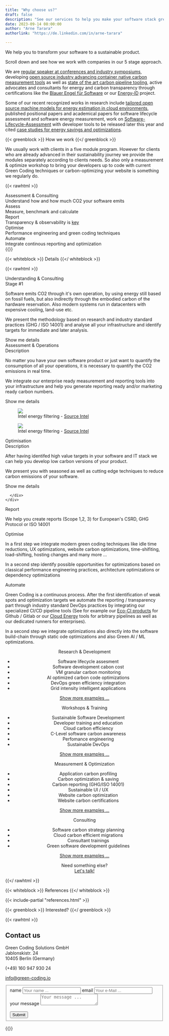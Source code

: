 ```yaml
---
title: "Why choose us?"
draft: false
description: "See our services to help you make your software stack greener"
date: 2023-09-14 08:00:00
author: "Arne Tarara"
authorlink: "https://de.linkedin.com/in/arne-tarara"

---
```


We help you to transform your software to a sustainable product. 

Scroll down and see how we work with companies in our 5 stage approach. 

We are [regular speaker at conferences and industry symposiums](/#nav-meetups), developing
[open source industry advancing container native carbon measurement tools](/projects/green-metrics-tool) as well as
[state of the art carbon pipeline tooling](/projects/eco-ci), active advocates and consultants for energy and carbon transparency
through certifications like the [Blauer Engel für Software](https://www.blauer-engel.de/de/produktwelt/ressourcen-und-energieeffiziente-softwareprodukte) or our [Energy-ID](/projects/energy-id) project.

Some of our recent recognized works in research include
[tailored open source machine models for energy estimation in cloud environments](/projects/cloud-energy), published positional
papers and academical papers for software lifecycle assessment and software energy measurement, work on
[Software-Lifecycle-Assessment](https://publication2023.bits-und-baeume.org/#book/38) with developer tools to be released later this year and cited
[case studies for energy savings and optimizations](/case-studies).


{{< greenblock >}}
How we work
{{</ greenblock >}}

We usually work with clients in a five module program. However for clients who are already advanced in their sustainability journey we provide the modules separately according to clients needs.
So also only a measurement & optimize workshop to bring your developers up to code with current Green Coding techniques or carbon-optimizing your website is something we regularly do. 

{{< rawhtml >}}
<div class="ui five stackable steps">
  <div class="step">
    <i class="graduation icon"></i>
    <div class="content">
      <div class="title">Assessment & Consulting</div>
       <div class="description">Understand how and how much CO2 your software emits</div>
    </div>
  </div>
  <div class="step">
    <i class="calculator icon"></i>
    <div class="content">
      <div class="title">Assess</div>
       <div class="description">Measure, benchmark and calculate</div>
    </div>
  </div>
  <div class="step">
    <i class="edit icon"></i>
    <div class="content">
      <div class="title">Report</div>
       <div class="description">Transparency & observability is <u>key</u></div>
    </div>
  </div>
  <div class="step">
    <i class="tachometer alternate icon"></i>
    <div class="content">
      <div class="title">Optimise</div>
      <div class="description">Performance engineering and green coding techniques</div>
    </div>
  </div>
  <div class="step">
    <i class="robot icon"></i>
    <div class="content">
      <div class="title">Automate</div>
      <div class="description">Integrate continous reporting and optimization </div>
    </div>
  </div>
</div>
{{</ rawhtml >}}

{{< whiteblock >}}
Details
{{</ whiteblock >}}

{{< rawhtml >}}





<div class="ui segment">
    <div class="ui items">
      <div class="item">
        <i class="icon massive graduation black"></i>
        <div class="content">
          <a class="header">Understanding & Consulting</a>
          <div class="meta">
            <span>Stage #1</span>
          </div>
          <div class="description">
            <p></p>
          </div>
          <div class="extra data-content-two">
            <p>Software emits CO2 through it's own operation, by using energy still based on fossil fuels, but also indirectly through the embodied carbon of the hardware reservation. Also modern systems run in datacenters with expensive cooling, land-use etc. </p>
            <p>We present the methodology based on research and industry standard practices (GHG / ISO 14001) and analyse all your infrastructure and identify targets for immediate and later analysis.</p>
            <div class="ui right floated primary button">
              Show me details
              <i class="right chevron icon"></i>
            </div>
          </div>
        </div>
      </div>
    </div>          
</div>


<div class="ui segment">
    <div class="ui items">    
      <div class="item">
        <div class="content">
          <a class="header">Assessment & Operations</a>
          <div class="meta">
            <span>Description</span>
          </div>
          <div class="description">
            <p></p>
          </div>
          <div class="extra data-content-two">
            <p>No matter you have your own software product or just want to quantify the consumption of all your operations, it is necessary to quantify the CO2 emissions in real time.</p>
            <p>We integrate our enterprise ready measurement and reporting tools into your infrastructure and help you generate reporting ready and/or marketing ready carbon numbers.</p>
            <div class="ui left floated primary button">
              Show me details
              <i class="right chevron icon"></i>
            </div>
          </div>
        </div>
        <figure class="ui large image">
          <img class="ui huge rounded image" src="/img/case-studies/RAPL-energy-filtering-Intel.webp">
          <figcaption>Intel energy filtering - <a href="https://www.intel.cn/content/www/cn/zh/developer/articles/technical/software-security-guidance/advisory-guidance/running-average-power-limit-energy-reporting.html">Source Intel</a></figcaption>
        </figure>
      </div>
    </div>
</div>

<div class="ui segment">
    <div class="ui items">    
      <div class="item">
        <figure class="ui medium image">
          <img class="ui huge rounded image" src="/img/case-studies/RAPL-energy-filtering-Intel.webp">
          <figcaption>Intel energy filtering - <a href="https://www.intel.cn/content/www/cn/zh/developer/articles/technical/software-security-guidance/advisory-guidance/running-average-power-limit-energy-reporting.html">Source Intel</a></figcaption>
        </figure>
        <div class="content">
          <a class="header">Optimisation</a>
          <div class="meta">
            <span>Description</span>
          </div>
          <div class="description">
            <p></p>
          </div>
          <div class="extra data-content-two">
            <p>After having identifed high value targets in your software and IT stack we can help you develop low carbon versions of your product.</p>
            <p>We present you with seasoned as well as cutting edge techniques to reduce carbon emissions of your software.</p>
            <div class="ui right floated primary button">
              Show me details
              <i class="right chevron icon"></i>
            </div>
          </div>
        </div>
        
      </div>
    </div>
</div>



<div class="ui icon message">
  <i class="edit icon"></i>
  <div class="content">
    <div class="header">Report
    </div>
    <p>We help you create reports (Scope 1,2, 3) for European's CSRD, GHG Protocol or ISO 14001</p>
  </div>
</div>

<div class="ui icon message">
  <i class="tachometer alternate icon"></i>
  <div class="content">
    <div class="header">Optimise
    </div>
    <p>In a first step we integrate modern green coding techniques like idle time reductions, UX optimizations, website carbon optimizations, time-shifiting, load-shifting, hosting changes and many more ...</p>
    <p>In a second step identify possible opportunities for optimizations based on classical performance engineering practices, architecture optimizations or dependency optimizations</p>
  </div>
</div>

<div class="ui icon message">
  <i class="robot icon"></i>
  <div class="content">
    <div class="header">Automate
    </div>
    <p>Green Coding is a continuous process. After the first identification of weak spots and optimization targets we automate the reporting / transparency part through industry standard DevOps practices by integrating our specialized CI/CD pipeline tools (See for example our <a href="/projects/eco-ci/">Eco-CI products</a> for Github / Gitlab or our <a href="/projects/cloud-energy/">Cloud Energy</a> tools for arbitrary pipelines as well as our dedicated runners for enterprises).</p>
    <p>In a second step we integrate optimizations also directly into the software build-chain through static ode optimizations and also Green AI / ML optimizations.</p>
  </div>
</div>









<div class="data-content-two" style="text-align: center; margin: 0;">
    <div class="profile">
        <div class="profile-item profile-box">
            <div class="profile-title"><span>Research &amp; Development</span></div>
            <div class="profile-info expandable closed">
                <ul>
                    <li>Software lifecycle assesment</li>
                    <li>Software development cabon cost</li>
                    <li>VM granular carbon monitoring</li>
                    <li>AI optimized carbon code optimizations</li>
                    <li>DevOps green efficiency integration</li>
                    <li>Grid intensity intelligent applications</li>
                </ul>
            </div>
            <p><a class="show-more" href="" style="text-decoration: underline;" onclick="$('.profile-info.expandable.closed').removeClass('closed').addClass('open'); $('.show-more').remove(); return false;">Show more examples ...</a></p>
        </div>
        <div class="profile-item profile-box">
            <div class="profile-title"><span>Workshops & Training</span></div>
            <div class="profile-info expandable closed">
                <ul>
                    <li>Sustainable Software Development</li>
                    <li>Developer training and education</li>
                    <li>Cloud carbon efficiency</li>
                    <li>C-Level software carbon awareness</li>
                    <li>Perfomance engineering</li>
                    <li>Sustainable DevOps</li>
                </ul>
            </div>
            <p><a class="show-more" href="" style="text-decoration: underline;" onclick="$('.profile-info.expandable.closed').removeClass('closed').addClass('open'); $('.show-more').remove(); return false;">Show more examples ...</a></p>
        </div>
        <div class="profile-item profile-box">
            <div class="profile-title"><span>Measurement &amp; Optimization</span></div>
            <div class="profile-info expandable closed">
                <ul>
                    <li>Application carbon profiling</li>
                    <li>Carbon optimization & saving</li>
                    <li>Carbon reporting (GHG/ISO 14001)</li>
                    <li>Sustainable UI / UX</li>
                    <li>Website carbon optimization</li>
                    <li>Website carbon certifications</li>
                </ul>
            </div>
            <p><a class="show-more" href="" style="text-decoration: underline;" onclick="$('.profile-info.expandable.closed').removeClass('closed').addClass('open'); $('.show-more').remove(); return false;">Show more examples ...</a></p>
        </div>
        <div class="profile-item profile-box">
            <div class="profile-title"><span>Consulting</span></div>
            <div class="profile-info expandable closed">
                <ul>
                    <li>Software carbon strategy planning</li>
                    <li>Cloud carbon efficient migrations</li>
                    <li>Consultant trainings</li>
                    <li>Green software development guidelines</li>
                </ul>
            </div>
            <p><a class="show-more" href="" style="text-decoration: underline;" onclick="$('.profile-info.expandable.closed').removeClass('closed').addClass('open'); $('.show-more').remove(); return false;">Show more examples ...</a></p>
        </div>
        <div class="profile-item profile-box">
            <div class="profile-title" style="text-align:center; margin: 0"><span>Need something else? <br></span></div>
            <a href="#services-contact-us" style="text-decoration: underline;">Let's talk!</a>
        </div>
    </div>
</div>

{{</ rawhtml >}}

{{< whiteblock >}}
References
{{</ whiteblock >}}

{{< include-partial "references.html" >}}

{{< greenblock >}}
Interested?
{{</ greenblock >}}

{{< rawhtml >}}

<div id="services-contact-us">
    <div id="contactinfo">
        <h2 class="titlecontact">Contact us</h2>
        <p>Green Coding Solutions GmbH<br>
            Jablonskistr. 24<br>
        10405 Berlin (Germany)</p>
        <p>(+49) 160 947 930 24</p>
        <p><a href="mailto:info@green-coding.io">info@green-coding.io</a></p>
        <div class="media">
            <a href="https://www.linkedin.com/company/green-coding-berlin">
                <div class="t-linkedin"></div>
            </a>
            <a href="mailto:info@green-coding.io"><div class="t-mail"></div></a>
        </div>
    </div>
    <form id="formulario" action="https://submit-form.com/M3XrdBO9" method="post" data-static-form-name="contact">
        <fieldset>
            <div class="first">
                <label class="data-form" for="nameform">name</label>
                <input type="text" name="name" id="nameform" value="" placeholder="Your name ...">
                <label class="data-form" for="emailform">email</label>
                <input type="text" name="email" id="emailform" value="" placeholder="Your e-Mail ...">
            </div>
            <div>
                <label class="data-form" for="messageform">your message</label>
                <textarea name="message" id="messageform" placeholder="Your message ..."></textarea>
            </div>
            <div>
                <label class="data-form" for="messagesubmit">&nbsp;</label>
                <div id="messagesubmit-container" class="btn-one">
                    <input id="messagesubmit" type="submit" name="submit" value="Submit">
                </div>
            </div>
        </fieldset>
    </form>
</div>
{{</ rawhtml >}}


